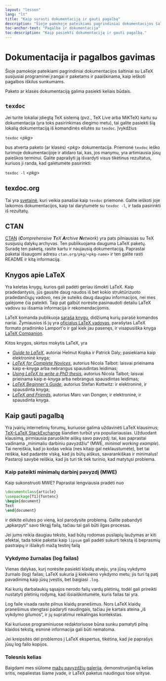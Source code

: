 ```yaml
---
layout: "lesson"
lang: "lt"
title: "Kaip surasti dokumentaciją ir gauti pagalbą"
description: "Šioje pamokoje pateikiami pagrindiniai dokumentacijos šaltiniai su LaTeX susijusiai programinei įrangai ir paketams ir paaiškinama, kaip ieškoti pagalbos iškilus sunkumams."
toc-anchor-text: "Pagalba ir dokumentacija"
toc-description: "Kaip pasiekti dokumentaciją ir gauti pagalbą."
---
```


# Dokumentacija ir pagalbos gavimas

<span
  class="summary">Šioje pamokoje pateikiami pagrindiniai dokumentacijos šaltiniai su LaTeX susijusiai programinei įrangai ir paketams ir paaiškinama, kaip ieškoti pagalbos iškilus sunkumams.</span>

Paketo ar klasės dokumentaciją galima pasiekti keliais būdais.


## `texdoc`

Jei turite lokaliai įdiegtą TeX sistemą (pvz., TeX Live arba MiKTeX) kartu su
dokumentacija (yra toks pasirinkimas diegimo metu), tai galite pasiekti šią
lokalią dokumentaciją iš komandinės eilutės su `texdoc`. Įvykdžius

`texdoc` <_pkg_>

bus atverta paketo (ar klasės) <_pkg_> dokumentacija.  Priemonė `texdoc` ieško
turimoje dokumentacijoje ir atidaro tai, kas, jos manymu, yra artimiausia
jūsų paieškos terminui.  Galite paprašyti ją išvardyti visus tikėtinus
rezultatus, kuriuos ji randa, kad galėtumėte pasirinkti:

`texdoc -l` <_pkg_>


## texdoc.org

Tai yra [svetainė](https://texdoc.org/), kuri veikia panašiai kaip `texdoc`
priemonė.  Galite ieškoti joje laikomos dokumentacijos, kaip tai darytumėte
su `texdoc -l`, ir tada pasirinkti iš rezultatų.


## CTAN

[CTAN](https://www.ctan.org) (_**C**omprehensive **T**eX **A**rchive
**N**etwork_) yra pats pilniausias su TeX susijusių dalykų archyvas. Ten
publikuojama dauguma LaTeX paketų.  Suradę ten paketą, rasite kartu ir
naujausią dokumentaciją.  Paprastai paketai išsaugomi adresu
`ctan.org/pkg/<pkg-name>` ir ten galite rasti README ir kitą informaciją.


## Knygos apie LaTeX

Yra keletas knygų, kurios gali padėti geriau išmokti LaTeX.  Kaip
pradedantysis, jūs gausite daug naudos iš bet kokio struktūrizuoto
pradedančiųjų vadovo, nes jie suteiks daug daugiau informacijos, nei mes
galėjome čia pateikti.  Taip pat galbūt norėsite pasinaudoti detaliu LaTeX
vadovu su išsamia informacija ir rekomendacijomis.

LaTeX komanda publikuoja [sąrašą
knygų](https://www.latex-project.org/help/books/), didžiumą kurių parašė
komandos nariai.  Žymiausios iš jų yra [oficialus LaTeX
vadovas](https://www.informit.com/store/latex-a-document-preparation-system-9780201529838),
parašytas LaTeX formato pradininko Lamport'o ir gal kiek jau pasenęs, ir
visapusiška knyga [LaTeX Companion](https://www.informit.com/store/latex-companion-9780201362992).

Kitos knygos, skirtos mokytis LaTeX, yra

- [_Guide to LaTeX_](https://www.informit.com/store/guide-to-latex-9780132651714),
  autoriai Helmut Kopka ir Patrick Daly; pasiekiama kaip elektroninė knyga;
- [_LaTeX for Complete Novices_](https://www.dickimaw-books.com/latex/novices/),
  autorius Nicola Talbot: laisvai prieinama kaip e-knyga arba nebrangus
  spausdintas leidimas;
- [_Using LaTeX to write a PhD thesis_](https://www.dickimaw-books.com/latex/thesis/),
  autorius Nicola Talbot; laisvai prieinama kaip e-knyga arba nebrangus
  spausdintas leidimas;
- [_LaTeX Beginner's Guide_](https://www.packtpub.com/gb/hardware-and-creative/latex-beginners-guide),
  autorius Stefan Kottwitz: ir elektroninė, ir spausdinta knyga;
- [_LaTeX and Friends_](https://www.springer.com/gp/book/9783642238154),
  autorius Marc van Dongen; ir elektroninė, ir spausdinta knyga.


## Kaip gauti pagalbą

Yra įvairių internetinių forumų, kuriuose galima uždavinėti LaTeX klausimus;
[TeX&ndash;LaTeX StackExchange](https://tex.stackexchange.com) šiandien
turbūt yra populiariausias.  Užduodant klausimą, pirmiausia paruoškite aiškų
savo pavyzdį: tai, kas paprastai vadinama „minimaliu darbiniu pavyzdžiu“
(MWE, _minimal working example_).  Tai nereiškia, kad jo kodas veikia (nes
kitaip gal neklaustumėte), bet tai reiškia, kad padarėte viską, kad jis būtų
aiškus, savarankiškas ir minimalus!  Pastaroji savybė reiškia, kad jis turi
tik tiek turinio, kad matytųsi problema.

### Kaip pateikti minimalų darbinį pavyzdį (MWE)

Kaip sukonstruoti MWE? Paprastai lengviausia pradėti nuo

```latex
\documentclass{article}
\usepackage[T1]{fontenc}
\begin{document}
Text
\end{document}
```

ir dėkite eilutes po vieną, kol parodysite problemą.  Galite pabandyti
„apkarpyti“ savo tikrąjį failą, tačiau tai gali būti ilgas procesas.

<p class="hint">Jei jums reikia daugiau teksto, kad būtų rodomas puslapių laužymas ar kiti efektai, tada tokie paketai kaip <code>lipsum</code> gali padėti sukurti tekstą iš beprasmių pastraipų ir išlaikyti mažą testinį failą</p>


### Vykdymo žurnalas (log failas)

Vienas dalykas, kurį norėsite pasiekti klaidų atveju, yra jūsų vykdymo
žurnalo (log) failas; LaTeX sukuria jį kiekvieno vykdymo metu; jis turi tą
patį pavadinimą kaip jūsų įvestis, bet baigiasi `.log`.

<p class="hint">Kai kurių darbalaukių sąsajos nerodo failų vardų plėtinių, todėl gali prireikti nustatyti plėtinių rodymą, kad išsiaiškintumėte, kuris failas tai yra.</p>

Log faile visada rasite pilnus klaidų pranešimus.  Nors LaTeX klaidų
pranešimus stengtasi padaryti naudingais, tačiau jie kartais ateina „iš
vykdymo gilumos“, ir jų supratimui reikalingas kontekstas.

<p class="hint">Kai kuriuose programiniuose redaktoriuose būna sunku pamatyti pilną klaidos tekstą, esminė informacija gali būti nematoma.</p>

Jei kreipsitės dėl problemos į LaTeX ekspertus, tikėtina, kad jie paprašys
jūsų log failo kopijos.

### Tolesnis kelias

Baigdami mes siūlome [mažų pavyzdžių galeriją](./extra-01), demonstruojančią
kelias sritis, nepaliestas šiame įvade, ir LaTeX paketus naudingus tose srityse.
